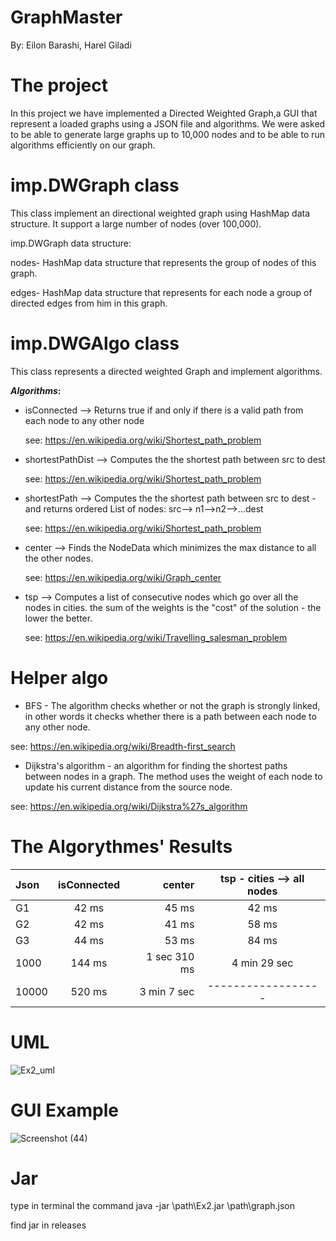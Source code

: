 # GraphMaster

By: Eilon Barashi, Harel Giladi

# The project

In this project we have implemented a Directed Weighted Graph,a GUI that represent a loaded graphs using a JSON file and algorithms. 
We were asked to be able to generate large graphs up to 10,000 nodes and to be able to run algorithms efficiently on our graph.

# imp.DWGraph class 
This class implement an directional weighted graph using HashMap data structure. 
It support a large number of nodes (over 100,000). 

imp.DWGraph data structure:

nodes- HashMap data structure that represents the group of nodes of this graph.

edges- HashMap data structure that represents for each node a group of directed edges from him in this graph.

# imp.DWGAlgo class 
This class represents a directed weighted Graph and implement algorithms.

**_Algorithms_:**


* isConnected --> Returns true if and only if  there is a valid path from each node to any other node

  see: https://en.wikipedia.org/wiki/Shortest_path_problem

* shortestPathDist --> Computes the the shortest path between src to dest 

  see: https://en.wikipedia.org/wiki/Shortest_path_problem
  
* shortestPath --> Computes the the shortest path between src to dest - and returns ordered List of nodes: src--> n1-->n2-->...dest
  
  see: https://en.wikipedia.org/wiki/Shortest_path_problem
  
* center --> Finds the NodeData which minimizes the max distance to all the other nodes.
  
  see: https://en.wikipedia.org/wiki/Graph_center 
  
* tsp --> Computes a list of consecutive nodes which go over all the nodes in cities. the sum of the weights is the "cost" of the solution - the lower the better.
 
  see: https://en.wikipedia.org/wiki/Travelling_salesman_problem

 # Helper algo
+ BFS - The algorithm checks whether or not the graph is strongly linked, in other words it checks whether there is a path between each node to any other node. 

see: https://en.wikipedia.org/wiki/Breadth-first_search

+ Dijkstra's algorithm - an algorithm for finding the shortest paths between nodes in a graph. The method uses the weight of each node to update his current distance from the source node.

see: https://en.wikipedia.org/wiki/Dijkstra%27s_algorithm

# The Algorythmes' Results 


| Json         | isConnected    | center        | tsp - cities --> all nodes       |
| :---         |     :---:      |          ---: |       :---:                      |
| G1           | 42 ms          | 45 ms         |  42 ms                           |
| G2           | 42 ms          | 41 ms         |  58 ms                           |
| G3           | 44 ms          | 53 ms         |  84 ms                           |
| 1000         | 144 ms         | 1 sec 310 ms  |  4 min 29 sec                    |
| 10000        | 520 ms         | 3 min 7 sec   |    ------------------            |


# UML


![Ex2_uml](https://user-images.githubusercontent.com/93948749/145995895-2900aad5-9469-494d-b62f-29ce900e280e.png)

# GUI Example

![Screenshot (44)](https://user-images.githubusercontent.com/86716307/145996654-9a6c570c-26a8-4726-8b66-1882c87c803f.png)


# Jar
type in terminal the command java -jar \path\Ex2.jar \path\graph.json

find jar in releases
